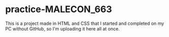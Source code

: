# practice-MALECON_663
This is a project made in HTML and CSS that I started and completed on my PC without GitHub, so I'm uploading it here all at once.
